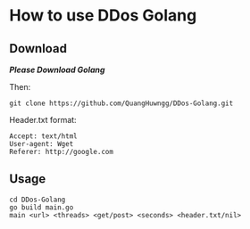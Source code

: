 # How to use DDos Golang

## Download
***Please Download Golang***

Then:

    git clone https://github.com/QuangHuwngg/DDos-Golang.git

Header.txt format:

    Accept: text/html
    User-agent: Wget
    Referer: http://google.com

## Usage

    cd DDos-Golang
    go build main.go
    main <url> <threads> <get/post> <seconds> <header.txt/nil>
